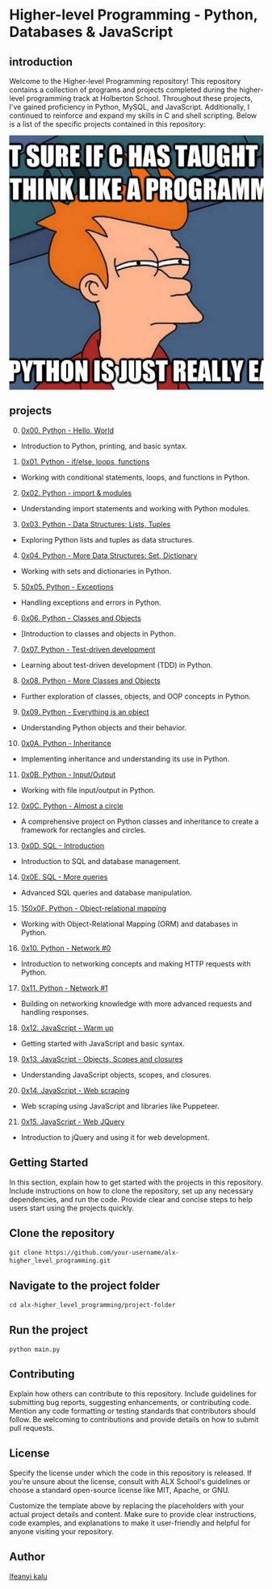 # Higher-level Programming - Python, Databases & JavaScript

## introduction
Welcome to the Higher-level Programming repository! This repository contains a collection of programs and projects completed during 
the higher-level programming track at Holberton School. Throughout these projects, I've gained proficiency in Python, MySQL, and JavaScript. 
Additionally, I continued to reinforce and expand my skills in C and shell scripting. Below is a list of the specific projects contained in this repository:



<div style="width: 100%; height: 0; padding-bottom: 100%; position: relative;">
    <img src="python.jpg" alt="OOP Image" style="position: absolute; width: 100%; height: 100%; object-fit: cover;">
</div>


## projects

0. [0x00. Python - Hello, World]()
* Introduction to Python, printing, and basic syntax.

1. [0x01. Python - if/else, loops, functions]()
* Working with conditional statements, loops, and functions in Python.

2. [0x02. Python - import & modules]()
* Understanding import statements and working with Python modules.

3. [0x03. Python - Data Structures: Lists, Tuples]()
* Exploring Python lists and tuples as data structures.

4. [0x04. Python - More Data Structures: Set, Dictionary]()
* Working with sets and dictionaries in Python.

5. [50x05. Python - Exceptions]()
* Handling exceptions and errors in Python.

6. [0x06. Python - Classes and Objects]()
* [Introduction to classes and objects in Python.

7. [0x07. Python - Test-driven development]()
* Learning about test-driven development (TDD) in Python.

8. [0x08. Python - More Classes and Objects]()
* Further exploration of classes, objects, and OOP concepts in Python.

9. [0x09. Python - Everything is an object]()
* Understanding Python objects and their behavior.

10. [0x0A. Python - Inheritance]()
* Implementing inheritance and understanding its use in Python.

11. [0x0B. Python - Input/Output]()
* Working with file input/output in Python.

12. [0x0C. Python - Almost a circle]()
* A comprehensive project on Python classes and inheritance to create a framework for rectangles and circles.

13. [0x0D. SQL - Introduction]()
* Introduction to SQL and database management.

14. [0x0E. SQL - More queries]()
* Advanced SQL queries and database manipulation.

15. [150x0F. Python - Object-relational mapping]()
* Working with Object-Relational Mapping (ORM) and databases in Python.

16. [0x10. Python - Network #0]()
* Introduction to networking concepts and making HTTP requests with Python.

17. [0x11. Python - Network #1]()
* Building on networking knowledge with more advanced requests and handling responses.

18. [0x12. JavaScript - Warm up]()
* Getting started with JavaScript and basic syntax.

19. [0x13. JavaScript - Objects, Scopes and closures]()
* Understanding JavaScript objects, scopes, and closures.

20. [0x14. JavaScript - Web scraping]()
* Web scraping using JavaScript and libraries like Puppeteer.

21. [0x15. JavaScript - Web JQuery]()
* Introduction to jQuery and using it for web development.


## Getting Started
In this section, explain how to get started with the projects in this repository. Include instructions on how to clone the repository, 
set up any necessary dependencies, and run the code. Provide clear and concise steps to help users start using the projects quickly.


## Clone the repository
```
git clone https://github.com/your-username/alx-higher_level_programming.git
```
## Navigate to the project folder
```
cd alx-higher_level_programming/project-folder
```
## Run the project
```
python main.py
```
## Contributing
Explain how others can contribute to this repository. Include guidelines for submitting bug reports, suggesting enhancements,
or contributing code. Mention any code formatting or testing standards that contributors should follow. 
Be welcoming to contributions and provide details on how to submit pull requests.

## License
Specify the license under which the code in this repository is released. If you're unsure about the license, 
consult with ALX School's guidelines or choose a standard open-source license like MIT, Apache, or GNU.

Customize the template above by replacing the placeholders with your actual project details and content. 
Make sure to provide clear instructions, code examples, and explanations to make it user-friendly and helpful for anyone visiting your repository.

## Author

[Ifeanyi kalu](https://github.com/fazzy12)
